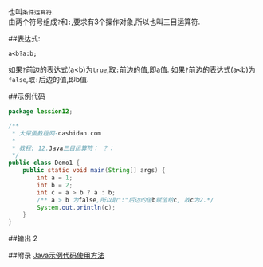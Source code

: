 也叫`条件运算符`.   
由两个符号组成`?`和`:`,要求有3个操作对象,所以也叫三目运算符.   

##表达式:

	a<b?a:b;

如果`?`前边的表达式(a<b)为`true`,取`:`前边的值,即a值.
如果`?`前边的表达式(a<b)为`false`,取`:`后边的值,即b值.

##示例代码
```java
package lession12;

/**
 * 大屎蛋教程网-dashidan.com
 *
 * 教程: 12.Java三目运算符： ？：
 */
public class Demo1 {
    public static void main(String[] args) {
        int a = 1;
        int b = 2;
        int c = a > b ? a : b;
        /** a > b 为false,所以取":"后边的值b赋值给c, 故c为2.*/
        System.out.println(c);
    }
}
```
##输出
	2
	
##附录
[Java示例代码使用方法](http://localhost/article/java/addenda/Java示例代码使用方法.html)